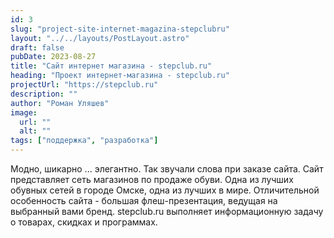```yaml
---
id: 3
slug: "project-site-internet-magazina-stepclubru"
layout: "../../layouts/PostLayout.astro"
draft: false
pubDate: 2023-08-27
title: "Сайт интернет магазина - stepclub.ru"
heading: "Проект интернет-магазина - stepclub.ru"
projectUrl: "https://stepclub.ru"
description: ""
author: "Роман Уляшев"
image:
  url: ""
  alt: ""
tags: ["поддержка", "разработка"]
---
```


Модно, шикарно ... элегантно. Так звучали слова при заказе сайта. Сайт представляет сеть магазинов по продаже обуви.
Одна из лучших обувных сетей в городе Омске, одна из лучших в мире. Отличительной особенность сайта - большая флеш-презентация,
ведущая на выбранный вами бренд. stepclub.ru выполняет информационную задачу о товарах, скидках и программах.
